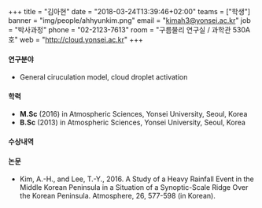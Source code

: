 +++
title = "김아현"
date = "2018-03-24T13:39:46+02:00"
teams = ["학생"]
banner = "img/people/ahhyunkim.png"
email = "kimah3@yonsei.ac.kr"
job = "박사과정"
phone = "02-2123-7613"
room = "구름물리 연구실 / 과학관 530A호"
web = "http://cloud.yonsei.ac.kr"
+++

#### 연구분야
+ General ciruculation model, cloud droplet activation

#### 학력
 + **M.Sc** (2016) in Atmospheric Sciences, Yonsei University, Seoul, Korea
 + **B.Sc** (2013) in Atmospheric Sciences, Yonsei University, Seoul, Korea

#### 수상내역

#### 논문
+ Kim, A.-H., and Lee, T.-Y., 2016. A Study of a Heavy Rainfall Event in the Middle Korean Peninsula in a Situation of a Synoptic-Scale Ridge Over the Korean Peninsula. Atmosphere, 26, 577-598 (in Korean).

 

